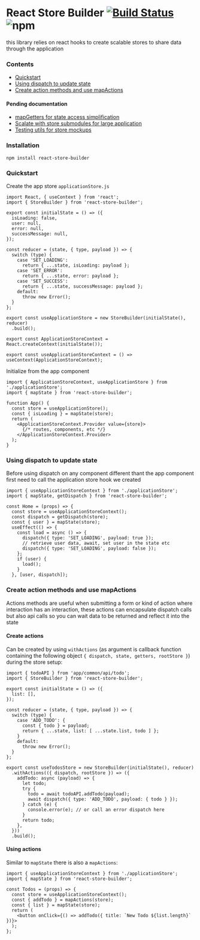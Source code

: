 # React Store Builder [![Build Status](https://travis-ci.org/asotog/react-store-builder.svg?branch=master)](https://travis-ci.org/asotog/react-store-builder) ![npm](https://img.shields.io/npm/v/react-store-builder)
this library relies on react hooks to create scalable stores to share data through the application

### Contents
- [Quickstart](#quickstart)
- [Using dispatch to update state](#using-dispatch-to-update-state)
- [Create action methods and use mapActions](#create-action-methods-and-use-mapactions)

#### Pending documentation
- [mapGetters for state access simplification](#)
- [Scalate with store submodules for large application](#)
- [Testing utils for store mockups](#)

### Installation
`npm install react-store-builder`

### Quickstart
Create the app store `applicationStore.js`

```
import React, { useContext } from 'react';
import { StoreBuilder } from 'react-store-builder';

export const initialState = () => ({
  isLoading: false,
  user: null,
  error: null,
  successMessage: null,
});

const reducer = (state, { type, payload }) => {
  switch (type) {
    case 'SET_LOADING':
      return { ...state, isLoading: payload };
    case 'SET_ERROR':
      return { ...state, error: payload };
    case 'SET_SUCCESS':
      return { ...state, successMessage: payload };
    default:
      throw new Error();
  }
};

export const useApplicationStore = new StoreBuilder(initialState(), reducer)
  .build();

export const ApplicationStoreContext = React.createContext(initialState());

export const useApplicationStoreContext = () => useContext(ApplicationStoreContext);
```

Initialize from the app component

```
import { ApplicationStoreContext, useApplicationStore } from './applicationStore';
import { mapState } from 'react-store-builder';

function App() {
  const store = useApplicationStore();
  const { isLoading } = mapState(store);
  return (
    <ApplicationStoreContext.Provider value={store}>
      {/* routes, components, etc */}
    </ApplicationStoreContext.Provider>
  );
}
```

### Using dispatch to update state
Before using dispatch on any component different thant the app component first need to call the application store hook we created

```
import { useApplicationStoreContext } from './applicationStore';
import { mapState, getDispatch } from 'react-store-builder';

const Home = (props) => {
  const store = useApplicationStoreContext();
  const dispatch = getDispatch(store);
  const { user } = mapState(store);
  useEffect(() => {
    const load = async () => {
      dispatch({ type: 'SET_LOADING', payload: true });
      // retrieve user data, await, set user in the state etc
      dispatch({ type: 'SET_LOADING', payload: false });
    };
    if (user) {
      load();
    }
  }, [user, dispatch]);
```

### Create action methods and use mapActions
Actions methods are useful when submitting a form or kind of action where interaction has an interaction, these actions can encapsulate dispatch calls but also api calls so you can wait data to be returned and reflect it into the state

#### Create actions
Can be created by using `withActions` (as argument is callback function containing the following object `{ dispatch, state, getters, rootStore }`)  during the store setup:

```
import { todoAPI } from 'app/common/api/todo';
import { StoreBuilder } from 'react-store-builder';

export const initialState = () => ({
  list: [],
});

const reducer = (state, { type, payload }) => {
  switch (type) {
    case 'ADD_TODO': {
      const { todo } = payload;
      return { ...state, list: [ ...state.list, todo ] };
    }
    default:
      throw new Error();
  }
};

export const useTodosStore = new StoreBuilder(initialState(), reducer)
  .withActions(({ dispatch, rootStore }) => ({
    addTodo: async (payload) => {
      let todo;
      try {
        todo = await todoAPI.addTodo(payload);
        await dispatch({ type: 'ADD_TODO', payload: { todo } });
      } catch (e) {
        console.error(e); // or call an error dispatch here
      }
      return todo;
    },
  }))
  .build();
```

#### Using actions
Similar to `mapState` there is also a `mapActions`:

```
import { useApplicationStoreContext } from './applicationStore';
import { mapState } from 'react-store-builder';

const Todos = (props) => {
  const store = useApplicationStoreContext();
  const { addTodo } = mapActions(store);
  const { list } = mapState(store);
  return (
    <button onClick={() => addTodo({ title: `New Todo ${list.length}` })}>
  );
};
```
